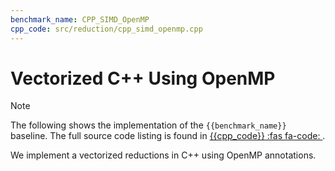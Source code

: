 ```yaml
---
benchmark_name: CPP_SIMD_OpenMP
cpp_code: src/reduction/cpp_simd_openmp.cpp
---
```

# Vectorized C++ Using OpenMP

> [!Note]
> The following shows the implementation of the `{{benchmark_name}}` baseline.
> The full source code listing is found in [{{cpp_code}} :fas fa-code: ]({{cpp_code}}). 

We implement a vectorized reductions in C++ using OpenMP annotations.



[](cpp_simd_openmp.cpp ':include :type=code cpp :fragment=reduce')
 
